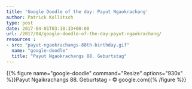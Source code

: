 ```yaml
---
title: 'Google Doodle of the day: Payut Ngaokrachang'
author: Patrick Kollitsch
type: post
date: 2017-04-01T03:10:33+00:00
url: /2017/04/google-doodle-of-the-day-payut-ngaokrachang/
resources :
- src: "payut-ngaokrachangs-88th-birthday.gif"
  name: "google-doodle"
  title: "Payut Ngaokrachangs 88. Geburtstag"
---
```


{{% figure name="google-doodle" command="Resize" options="930x" %}}Payut Ngaikrachangs 88. Geburtstag - &copy; google.com{{% /figure %}}
